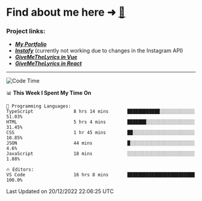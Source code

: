 # Find about me here ➜ [🧑](https://pauabella.dev)

### Project links:
- ***[My Portfolio](https://pauabella.dev)***
- ***[Instafy](https://instafy.me)*** (currently not working due to changes in the Instagram API)
- ***[GiveMeTheLyrics in Vue](https://lyrics.pauabella.dev)***
- ***[GiveMeTheLyrics in React](https://pauabella.dev/GiveMeTheLyrics)***

---
<!--START_SECTION:waka-->
![Code Time](http://img.shields.io/badge/Code%20Time-1%2C748%20hrs%2028%20mins-blue)

📊 **This Week I Spent My Time On** 

```text
💬 Programming Languages: 
TypeScript               8 hrs 14 mins       ████████████░░░░░░░░░░░░░   51.03% 
HTML                     5 hrs 4 mins        ███████░░░░░░░░░░░░░░░░░░   31.45% 
CSS                      1 hr 45 mins        ██░░░░░░░░░░░░░░░░░░░░░░░   10.85% 
JSON                     44 mins             █░░░░░░░░░░░░░░░░░░░░░░░░   4.6% 
JavaScript               18 mins             ░░░░░░░░░░░░░░░░░░░░░░░░░   1.88%

🔥 Editors: 
VS Code                  16 hrs 8 mins       █████████████████████████   100.0%

```


 Last Updated on 20/12/2022 22:06:25 UTC
<!--END_SECTION:waka-->

